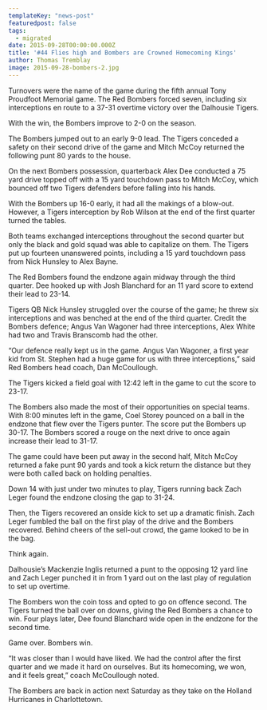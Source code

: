 ```yaml
---
templateKey: "news-post"
featuredpost: false
tags:
  - migrated
date: 2015-09-28T00:00:00.000Z
title: '#44 Flies high and Bombers are Crowned Homecoming Kings'
author: Thomas Tremblay
image: 2015-09-28-bombers-2.jpg
---
```


Turnovers were the name of the game during the fifth annual Tony Proudfoot Memorial game. The Red Bombers forced seven, including six interceptions en route to a 37-31 overtime victory over the Dalhousie Tigers.

With the win, the Bombers improve to 2-0 on the season.

The Bombers jumped out to an early 9-0 lead. The Tigers conceded a safety on their second drive of the game and Mitch McCoy returned the following punt 80 yards to the house.

On the next Bombers possession, quarterback Alex Dee conducted a 75 yard drive topped off with a 15 yard touchdown pass to Mitch McCoy, which bounced off two Tigers defenders before falling into his hands.

With the Bombers up 16-0 early, it had all the makings of a blow-out. However, a Tigers interception by Rob Wilson at the end of the first quarter turned the tables.

Both teams exchanged interceptions throughout the second quarter but only the black and gold squad was able to capitalize on them. The Tigers put up fourteen unanswered points, including a 15 yard touchdown pass from Nick Hunsley to Alex Bayne.

The Red Bombers found the endzone again midway through the third quarter. Dee hooked up with Josh Blanchard for an 11 yard score to extend their lead to 23-14.

Tigers QB Nick Hunsley struggled over the course of the game; he threw six interceptions and was benched at the end of the third quarter. Credit the Bombers defence; Angus Van Wagoner had three interceptions, Alex White had two and Travis Branscomb had the other.  

“Our defence really kept us in the game. Angus Van Wagoner, a first year kid from St. Stephen had a huge game for us with three interceptions,” said Red Bombers head coach, Dan McCoullough.

The Tigers kicked a field goal with 12:42 left in the game to cut the score to 23-17.

The Bombers also made the most of their opportunities on special teams. With 8:00 minutes left in the game, Coel Storey pounced on a ball in the endzone that flew over the Tigers punter. The score put the Bombers up 30-17. The Bombers scored a rouge on the next drive to once again increase their lead to 31-17. 

The game could have been put away in the second half, Mitch McCoy returned a fake punt 90 yards and took a kick return the distance but they were both called back on holding penalties.

Down 14 with just under two minutes to play, Tigers running back Zach Leger found the endzone closing the gap to 31-24.

Then, the Tigers recovered an onside kick to set up a dramatic finish. Zach Leger fumbled the ball on the first play of the drive and the Bombers recovered. Behind cheers of the sell-out crowd, the game looked to be in the bag.

Think again.

Dalhousie’s Mackenzie Inglis returned a punt to the opposing 12 yard line and Zach Leger punched it in from 1 yard out on the last play of regulation to set up overtime.

The Bombers won the coin toss and opted to go on offence second. The Tigers turned the ball over on downs, giving the Red Bombers a chance to win. Four plays later, Dee found Blanchard wide open in the endzone for the second time.

 Game over. Bombers win.

“It was closer than I would have liked. We had the control after the first quarter and we made it hard on ourselves. But its homecoming, we won, and it feels great,” coach McCoullough noted.  

The Bombers are back in action next Saturday as they take on the Holland Hurricanes in Charlottetown.